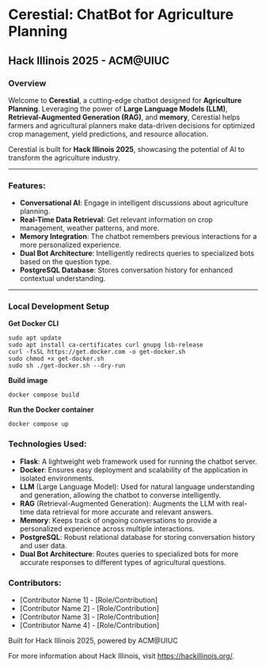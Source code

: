 # Cerestial: ChatBot for Agriculture Planning
## Hack Illinois 2025 - ACM@UIUC

### Overview
Welcome to **Cerestial**, a cutting-edge chatbot designed for **Agriculture Planning**. Leveraging the power of **Large Language Models (LLM)**, **Retrieval-Augmented Generation (RAG)**, and **memory**, Cerestial helps farmers and agricultural planners make data-driven decisions for optimized crop management, yield predictions, and resource allocation.

Cerestial is built for **Hack Illinois 2025**, showcasing the potential of AI to transform the agriculture industry.

---

### Features:
- **Conversational AI**: Engage in intelligent discussions about agriculture planning.
- **Real-Time Data Retrieval**: Get relevant information on crop management, weather patterns, and more.
- **Memory Integration**: The chatbot remembers previous interactions for a more personalized experience.
- **Dual Bot Architecture**: Intelligently redirects queries to specialized bots based on the question type.
- **PostgreSQL Database**: Stores conversation history for enhanced contextual understanding.

---

### Local Development Setup

**Get Docker CLI**
```
sudo apt update
sudo apt install ca-certificates curl gnupg lsb-release
curl -fsSL https://get.docker.com -o get-docker.sh
sudo chmod +x get-docker.sh
sudo sh ./get-docker.sh --dry-run
```

**Build image**
```
docker compose build
```

**Run the Docker container**
```
docker compose up
```

### Technologies Used:
- **Flask**: A lightweight web framework used for running the chatbot server.
- **Docker**: Ensures easy deployment and scalability of the application in isolated environments.
- **LLM** (Large Language Model): Used for natural language understanding and generation, allowing the chatbot to converse intelligently.
- **RAG** (Retrieval-Augmented Generation): Augments the LLM with real-time data retrieval for more accurate and relevant answers.
- **Memory**: Keeps track of ongoing conversations to provide a personalized experience across multiple interactions.
- **PostgreSQL**: Robust relational database for storing conversation history and user data.
- **Dual Bot Architecture**: Routes queries to specialized bots for more accurate responses to different types of agricultural questions.

### Contributors:
- [Contributor Name 1] - [Role/Contribution]
- [Contributor Name 2] - [Role/Contribution]
- [Contributor Name 3] - [Role/Contribution]
- [Contributor Name 4] - [Role/Contribution]

Built for Hack Illinois 2025, powered by ACM@UIUC

For more information about Hack Illinois, visit https://hackillinois.org/.